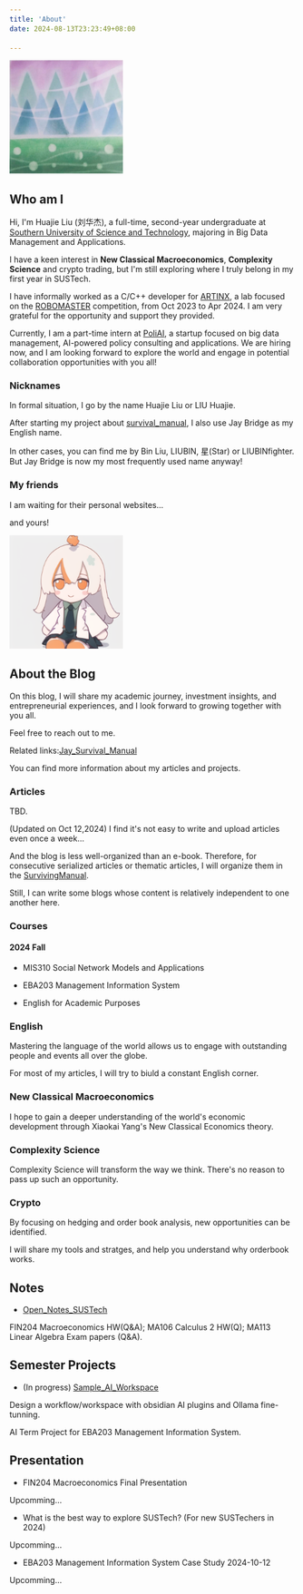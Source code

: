 ```yaml
---
title: 'About'
date: 2024-08-13T23:23:49+08:00

---
```


<img src="icon.jpg" alt="alt text" style="width:200px;height:auto;">

## Who am I

Hi, I'm Huajie Liu (刘华杰), a full-time, second-year undergraduate at [Southern University of Science and Technology](https://www.sustech.edu.cn/), majoring in Big Data Management and Applications.

I have a keen interest in **New Classical Macroeconomics**, **Complexity Science** and crypto trading, but I'm still exploring where I truly belong in my first year in SUSTech.

I have informally worked as a C/C++ developer for [ARTINX](https://mp.weixin.qq.com/s/YfFsbup3Vw61xo0SRzQpZw), a lab focused on the [ROBOMASTER](https://www.robomaster.com/zh-CN) competition, from Oct 2023 to Apr 2024. I am very grateful for the opportunity and support they provided.

Currently, I am a part-time intern at [PoliAI](https://mp.weixin.qq.com/s?__biz=MzkyOTY0MjUwOQ==&mid=2247483713&idx=1&sn=fd5d782562a0d85c83debb5a6ee7ef69&chksm=c33f600868bf845ed3c61e2cce88c3fd5ca64bddc38ef34d599cf8420d4ab9348b61dab2ad91&mpshare=1&scene=23&srcid=09028BlZGnW8RciGs4wMnNQV&sharer_shareinfo=d4bf94603d9d468381931768fdf80932&sharer_shareinfo_first=d4bf94603d9d468381931768fdf80932#rd), a startup focused on big data management, AI-powered policy consulting and applications. We are hiring now, and I am looking forward to explore the world and engage in potential collaboration opportunities with you all!

### Nicknames

In formal situation, I go by the name Huajie Liu or LIU Huajie.

After starting my project about [survival_manual](https://liubinfighter.github.io/Jay_Survival_Manual/#/), I also use Jay Bridge as my English name.

In other cases, you can find me by Bin Liu, LIUBIN, 星(Star) or LIUBINfighter. But Jay Bridge is now my most frequently used name anyway!

### My friends

I am waiting for their personal websites...

and yours!

<img src="00074-1964795145.png" alt="FUMO" style="width:200px;height:auto;">

## About the Blog

On this blog, I will share my academic journey, investment insights, and entrepreneurial experiences, and I look forward to growing together with you all.

Feel free to reach out to me.

Related links:[Jay_Survival_Manual](https://liubinfighter.github.io/Jay_Survival_Manual/#/)

You can find more information about my articles and projects.

<!-- This structure of e-book is better suited for serializing the writing of various articles. -->

### Articles

TBD.

(Updated on Oct 12,2024) I find it's not easy to write and upload articles even once a week...

And the blog is less well-organized than an e-book. Therefore, for consecutive serialized articles or thematic articles, I will organize them in the [SurvivingManual](https://liubinfighter.github.io/Jay_Survival_Manual/#/).

Still, I can write some blogs whose content is relatively independent to one another here.

### Courses

#### 2024 Fall

- MIS310 Social Network Models and Applications

- EBA203 Management Information System

- English for Academic Purposes

### English

Mastering the language of the world allows us to engage with outstanding people and events all over the globe.

For most of my articles, I will try to biuld a constant English corner.

### New Classical Macroeconomics

I hope to gain a deeper understanding of the world's economic development through Xiaokai Yang's New Classical Economics theory.

### Complexity Science

Complexity Science will transform the way we think. There's no reason to pass up such an opportunity.

### Crypto

By focusing on hedging and order book analysis, new opportunities can be identified.

I will share my tools and stratges, and help you understand why orderbook works.

## Notes

- [Open_Notes_SUSTech](https://github.com/LIUBINfighter/Open_Notes_SUSTech)

FIN204 Macroeconomics HW(Q&A); MA106 Calculus 2 HW(Q); MA113 Linear Algebra Exam papers (Q&A).

## Semester Projects

- (In progress) [Sample_AI_Workspace](https://github.com/LIUBINfighter/Sample_AI_Workspace)

Design a workflow/workspace with obsidian AI plugins and Ollama fine-tunning.

AI Term Project for EBA203 Management Information System.

## Presentation

- FIN204 Macroeconomics Final Presentation

Upcomming...

- What is the best way to explore SUSTech? (For new SUSTechers in 2024)

Upcomming...

- EBA203 Management Information System Case Study 2024-10-12

Upcomming...
